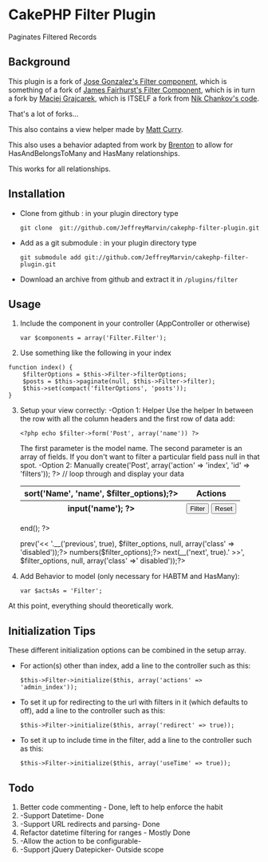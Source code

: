 # CakePHP Filter Plugin
Paginates Filtered Records

## Background
This plugin is a fork of [Jose Gonzalez's Filter component](http://github.com/josegonzalez/cakephp-filter-component), which is something of a fork of [James Fairhurst's Filter Component](http://www.jamesfairhurst.co.uk/posts/view/cakephp_filter_component/), which is in turn a fork by [Maciej Grajcarek](http://blog.uplevel.pl/index.php/2008/06/cakephp-12-filter-component/), which is ITSELF a fork from [Nik Chankov's code](http://nik.chankov.net/2008/03/01/filtering-component-for-your-tables/).

That's a lot of forks...

This also contains a view helper made by [Matt Curry](http://github.com/mcurry/cakephp-filter-component).

This also uses a behavior adapted from work by [Brenton](http://bakery.cakephp.org/articles/view/habtm-searching) to allow for HasAndBelongsToMany and HasMany relationships.

This works for all relationships.

## Installation
- Clone from github : in your plugin directory type

	`git clone  git://github.com/JeffreyMarvin/cakephp-filter-plugin.git`

- Add as a git submodule : in your plugin directory type

	`git submodule add git://github.com/JeffreyMarvin/cakephp-filter-plugin.git`

- Download an archive from github and extract it in `/plugins/filter`

## Usage
1. Include the component in your controller (AppController or otherwise)

	`var $components = array('Filter.Filter');`

2. Use something like the following in your index
<pre><code>function index() {
	$filterOptions = $this->Filter->filterOptions;
	$posts = $this->paginate(null, $this->Filter->filter);
	$this->set(compact('filterOptions', 'posts'));
}</pre></code>

3. Setup your view correctly:
 -Option 1: Helper
	Use the helper In between the row with all the column headers and the first row of data add: 

	`<?php echo $filter->form('Post', array('name')) ?>`

	The first parameter is the model name. 
	The second parameter is an array of fields. 
	If you don't want to filter a particular field pass null in that spot.
 -Option 2: Manually
		<?php echo $form->create('Post', array('action' => 'index', 'id' => 'filters')); ?>
		<table cellpadding="0" cellspacing="0">
			<thead>
				<tr>
					<th><?php echo $paginator->sort('Name', 'name', $filter_options);?></th>
					<th class="actions">Actions</th>
				</tr>
				<tr>
					<th><?php echo $form->input('name'); ?></th>
					<th>
						<button type="submit" name="data[filter]" value="filter">Filter</button>
						<button type="submit" name="data[reset]" value="reset">Reset</button>
					</th>
				</tr>
			</thead>
			<tbody>
				// loop through and display your data
			</tbody>
		</table>
		<?php echo $form->end(); ?>
		<div class="paging">
			<?php echo $paginator->prev('<< '.__('previous', true), $filter_options, null, array('class' => 'disabled'));?>
			<?php echo $paginator->numbers($filter_options);?>
			<?php echo $paginator->next(__('next', true).' >>', $filter_options, null, array('class' =>' disabled'));?>
		</div>
4. Add Behavior to model (only necessary for HABTM and HasMany):

	`var $actsAs = 'Filter';`

At this point, everything should theoretically work.


## Initialization Tips
These different initialization options can be combined in the setup array.

- For action(s) other than index, add a line to the controller such as this:

	`$this->Filter->initialize($this, array('actions' => 'admin_index'));`

- To set it up for redirecting to the url with filters in it (which defaults to off), add a line to the controller such as this:

	`$this->Filter->initialize($this, array('redirect' => true));`

- To set it up to include time in the filter, add a line to the controller such as this:

	`$this->Filter->initialize($this, array('useTime' => true));`

## Todo
1. Better code commenting - Done, left to help enforce the habit
2. -Support Datetime- Done
3. -Support URL redirects and parsing- Done
4. Refactor datetime filtering for ranges - Mostly Done
5. -Allow the action to be configurable-
6. -Support jQuery Datepicker- Outside scope